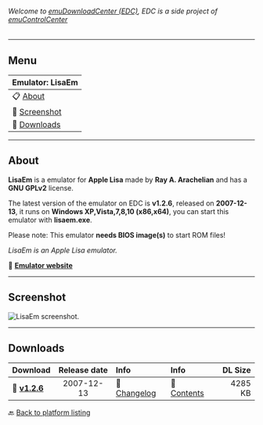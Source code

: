 ###### Welcome to [emuDownloadCenter (EDC)](https://github.com/PhoenixInteractiveNL/emuDownloadCenter/wiki/), EDC is a side project of [emuControlCenter](https://github.com/PhoenixInteractiveNL/emuControlCenter/wiki/)
***
## Menu
| **Emulator: LisaEm** |
|:---------|
| :clipboard: [About](#about) |
| :sunrise: [Screenshot](#screenshot) |
| :floppy_disk: [Downloads](#downloads) |
***
## About
**LisaEm** is a emulator for **Apple Lisa** made by **Ray A. Arachelian** and has a **GNU GPLv2** license.

The latest version of the emulator on EDC is **v1.2.6**, released on **2007-12-13**, it runs on **Windows XP,Vista,7,8,10 (x86,x64)**, you can start this emulator with **lisaem.exe**.

Please note: This emulator **needs BIOS image(s)** to start ROM files!

_LisaEm is an Apple Lisa emulator._

:link: [**Emulator website**](http://lisaem.sunder.net/)
***
## Screenshot
![](https://raw.githubusercontent.com/PhoenixInteractiveNL/emuDownloadCenter/master/hooks/lisaem/screen.jpg "LisaEm screenshot.")
***
## Downloads
| Download | Release date  | Info       | Info       | DL Size    |
|:---------|:-------------:|:-----------|:-----------|-----------:|
| :floppy_disk: [**v1.2.6**](https://github.com/PhoenixInteractiveNL/edc-repo0004/raw/master/lisaem/1.2.6.7z) | 2007-12-13 | :page_facing_up: [Changelog](https://github.com/PhoenixInteractiveNL/edc-repo0004/blob/master/lisaem/1.2.6_changelog.txt) | :mag_right: [Contents](https://github.com/PhoenixInteractiveNL/edc-repo0004/blob/master/lisaem/1.2.6_contents.txt) | 4285 KB |

:back: [Back to platform listing](https://github.com/PhoenixInteractiveNL/emuDownloadCenter/wiki/EDC-Platform-List)
